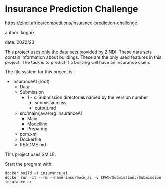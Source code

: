 # Insurance Prediction Challenge
https://zindi.africa/competitions/insurance-prediction-challenge

author: kogni7

date: 2022/23

This project uses only the data sets provided by ZINDI. These data sets contain information about buildings. These are the only used features in this project. The task is to predict if a building will have an insurance claim.

The file system for this project is:
* InsuranceAI (root)
    * Data
    * Submission
        * 1 - x: Submission directories named by the version number
            * submission.csv
            * output.md
    * src/main/java/org.InsuranceAI
        * Main
        * Modelling
        * Preparing
    * pom.xml
    * Dockerfile
    * README.md

This project uses SMILE.

Start the program with:
```
docker build -t insurance_ai .
docker run -it --rm --name insurance_ai -v $PWD/Submission:/Submission insurance_ai
```